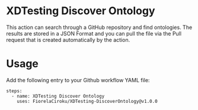 # XDTesting Discover Ontology
This action can search through a GitHub repository and find ontologies. The results are stored in a JSON Format and you can pull the file via the Pull request that is created automatically by the action. 

# Usage 
Add the following entry to your Github workflow YAML file:

```
steps:
  - name: XDTesting Discover Ontology
    uses: FiorelaCiroku/XDTesting-DiscoverOntology@v1.0.0
  
```
